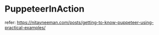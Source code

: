 # PuppeteerInAction


refer: https://nitayneeman.com/posts/getting-to-know-puppeteer-using-practical-examples/
